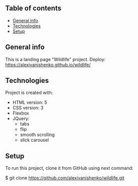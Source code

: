 ## Table of contents
* [General info](#general-info)
* [Technologies](#technologies)
* [Setup](#setup)

## General info
This is a landing page "Wildlife" project.
Deploy: https://alexivanishenko.github.io/wildlife/
	
## Technologies
Project is created with:
* HTML version: 5
* CSS version: 3
* Flexbox
* JQuery:
  * tabs
  * flip
  * smooth scrolling
  * slick carousel
	
## Setup
To run this project, clone it from GitHub using next command:

$ git clone https://github.com/alexivanishenko/wildlife.git
